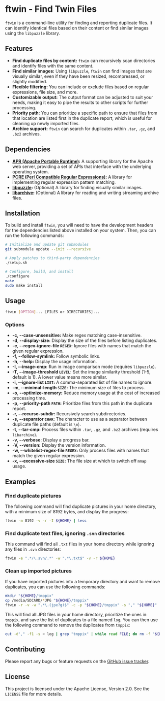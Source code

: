 # ftwin - Find Twin Files

`ftwin` is a command-line utility for finding and reporting duplicate files. It can identify identical files based on their content or find similar images using the `libpuzzle` library.

## Features

- **Find duplicate files by content:** `ftwin` can recursively scan directories and identify files with the same content.
- **Find similar images:** Using `libpuzzle`, `ftwin` can find images that are visually similar, even if they have been resized, recompressed, or slightly modified.
- **Flexible filtering:** You can include or exclude files based on regular expressions, file size, and more.
- **Customizable output:** The output format can be adjusted to suit your needs, making it easy to pipe the results to other scripts for further processing.
- **Priority path:** You can prioritize a specific path to ensure that files from that location are listed first in the duplicate report, which is useful for cleaning up newly imported files.
- **Archive support:** `ftwin` can search for duplicates within `.tar`, `.gz`, and `.bz2` archives.

## Dependencies

- **[APR (Apache Portable Runtime)](https://apr.apache.org/):** A supporting library for the Apache web server, providing a set of APIs that interface with the underlying operating system.
- **[PCRE (Perl Compatible Regular Expressions)](http://www.pcre.org/):** A library for implementing regular expression pattern matching.
- **[libpuzzle](https.github.com/fpesce/libpuzzle):** (Optional) A library for finding visually similar images.
- **[libarchive](https://www.libarchive.org/):** (Optional) A library for reading and writing streaming archive files.

## Installation

To build and install `ftwin`, you will need to have the development headers for the dependencies listed above installed on your system. Then, you can run the following commands:

```bash
# Initialize and update git submodules
git submodule update --init --recursive

# Apply patches to third-party dependencies
./setup.sh

# Configure, build, and install
./configure
make
sudo make install
```

## Usage

```bash
ftwin [OPTION]... [FILES or DIRECTORIES]...
```

### Options

- **-c, --case-unsensitive:** Make regex matching case-insensitive.
- **-d, --display-size:** Display the size of the files before listing duplicates.
- **-e, --regex-ignore-file `REGEX`:** Ignore files with names that match the given regular expression.
- **-f, --follow-symlink:** Follow symbolic links.
- **-h, --help:** Display the usage information.
- **-I, --image-cmp:** Run in image comparison mode (requires `libpuzzle`).
- **-T, --image-threshold `LEVEL`:** Set the image similarity threshold (1-5, default is 1). A lower value means more similar.
- **-i, --ignore-list `LIST`:** A comma-separated list of file names to ignore.
- **-m, --minimal-length `SIZE`:** The minimum size of files to process.
- **-o, --optimize-memory:** Reduce memory usage at the cost of increased processing time.
- **-p, --priority-path `PATH`:** Prioritize files from this path in the duplicate report.
- **-r, --recurse-subdir:** Recursively search subdirectories.
- **-s, --separator `CHAR`:** The character to use as a separator between duplicate file paths (default is `\n`).
- **-t, --tar-cmp:** Process files within `.tar`, `.gz`, and `.bz2` archives (requires `libarchive`).
- **-v, --verbose:** Display a progress bar.
- **-V, --version:** Display the version information.
- **-w, --whitelist-regex-file `REGEX`:** Only process files with names that match the given regular expression.
- **-x, --excessive-size `SIZE`:** The file size at which to switch off `mmap` usage.

## Examples

### Find duplicate pictures

The following command will find duplicate pictures in your home directory, with a minimum size of 8192 bytes, and display the progress:

```bash
ftwin -m 8192 -v -r -I ${HOME} | less
```

### Find duplicate text files, ignoring `.svn` directories

This command will find all `.txt` files in your home directory while ignoring any files in `.svn` directories:

```bash
ftwin -e ".*/\.svn/.*" -w ".*\.txt$" -v -r ${HOME}
```

### Clean up imported pictures

If you have imported pictures into a temporary directory and want to remove duplicates, you can use the following commands:

```bash
mkdir "${HOME}/tmppix"
cp /media/SDCARD/*JPG "${HOME}/tmppix"
ftwin -r -v -w ".*\.(jpe?g)$" -c -p "${HOME}/tmppix" -s "," "${HOME}" | tee log
```

This will find all JPG files in your home directory, prioritize the ones in `tmppix`, and save the list of duplicates to a file named `log`. You can then use the following command to remove the duplicates from `tmppix`:

```bash
cut -d"," -f1 -s < log | grep "tmppix" | while read FILE; do rm -f "${FILE}" ; done
```

## Contributing

Please report any bugs or feature requests on the [GitHub issue tracker](https://github.com/fpesce/ftwin/issues).

## License

This project is licensed under the Apache License, Version 2.0. See the `LICENSE` file for more details.
